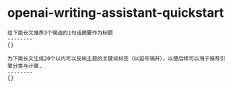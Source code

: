 # openai-writing-assistant-quickstart
```
给下面长文推荐3个候选的1句话摘要作为标题
--------
{}
```

```
为下面长文生成20个以内可以反映主题的关键词标签（以逗号隔开），以便后续可以用于推荐引擎分类与计算.
--------
{}
```
